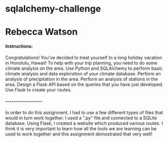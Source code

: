 # sqlalchemy-challenge
# Rebecca Watson

#### Instructions:
Congratulations! You've decided to treat yourself to a long holiday vacation in Honolulu, Hawaii! To help with your trip planning, you need to do some climate analysis on the area. Use Python and SQLAlchemy to perform basic climate analysis and data exploration of your climate database. Perform an analysis of precipitation in the area. Perform an analysis of stations in the area. Design a Flask API based on the queries that you have just developed.
Use Flask to create your routes. 

#### ------------------
In order to do this assignment, I had to use a few different types of files that would in turn work together. I used a ".py" file and connected to a SQLite database. Using Flask, I created a website which produced various routes. I think it is very important to learn how all the tools we are learning can be used to work together and this assignment demostrated that very well!